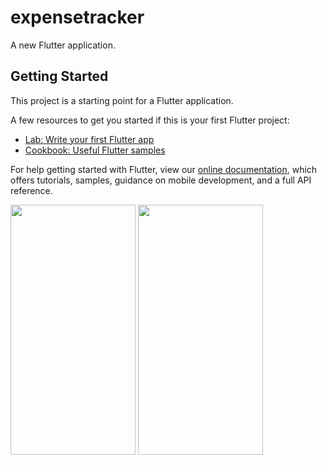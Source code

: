 # expensetracker

A new Flutter application.

## Getting Started

This project is a starting point for a Flutter application.

A few resources to get you started if this is your first Flutter project:

- [Lab: Write your first Flutter app](https://flutter.dev/docs/get-started/codelab)
- [Cookbook: Useful Flutter samples](https://flutter.dev/docs/cookbook)

For help getting started with Flutter, view our
[online documentation](https://flutter.dev/docs), which offers tutorials,
samples, guidance on mobile development, and a full API reference.

<img src="https://user-images.githubusercontent.com/52540265/83335117-1d7b4c00-a2c8-11ea-9d98-7ba47491b594.png" width="200" height="400">

<img src="https://user-images.githubusercontent.com/52540265/83335356-edcd4380-a2c9-11ea-9ca9-b274bc7e3177.gif" width="200" height="400">

